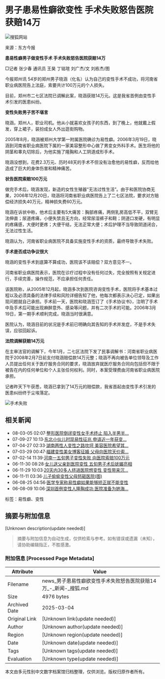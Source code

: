 # 男子患易性癖欲变性 手术失败怒告医院获赔14万

![搜狐网站](https://news.sohu.com/images/20061223/sohu_logo.gif)

来源：东方今报

**患易性癖男子做变性手术 手术失败怒告医院获赔14万**

□记者 张少春 通讯员 王昊 丁铭瑄 刘广杰/文 刘栋杰/图

今报郑州讯 54岁的郑州男子晓涵（化名）认为自己的变性手术不成功，将河南省职业病医院告上法庭，索要共计100万元的个人损失。

目前，郑州市二七区法院已调解此案，晓涵获赔14万元。这是我省首例由变性手术引发的医患纠纷。

**变性失败男子苦不堪言**

晓涵，郑州人，职业司机。他从小就喜欢女孩子的东西，到了晚上，他就戴上假发，穿上裙子，装扮成女人外出逛街购物。

2005年8月，晓涵被郑州大学第一附属医院确诊为易性癖。2006年3月19日，晓涵到河南省职业病医院下属的一家美容整形中心做了男变女外科手术。医生将他的阴茎和睾丸切除后，为他实施了隆胸和人工阴道成形手术。

晓涵没想到，花费2.3万元、历时48天的手术不但没有治愈他的易性癖，反而给他造成了巨大的身体伤害和精神痛苦。

**状告医院索赔100万元**

做完手术后，晓涵发现，新造的女性生殖器“无法过性生活”。由于和医院协商无果，2006年12月20日，晓涵将河南省职业病医院告上了二七区法院，要求对方赔偿经济损失40万元，精神损失费60万元。

晓涵在诉状中称，他术后主要有5大痛苦：胸部疼痛，两侧乳房高低不平，双臂无法伸直；尿道疼痛，小便失禁且无方向，经常尿湿裤子和鞋；阴道口发硬，有明显的疼痛感，大便时更疼；大便干结，无法正常大便；术后护理不当导致阴道闭合，无法过性生活。

晓涵认为，河南省职业病医院不具备实施变性手术的资质，最终导致手术失败。

**手术是否成功争议很大**

晓涵的变性手术到底算不算成功，医院该不该赔偿？双方意见不一。

河南省职业病医院表示，医院在诊疗过程中没有任何过失，完全按照有关规定进行，手续完善，操作规范，不应承担任何责任。

该医院称，从2005年12月起，晓涵多次到医院咨询变性手术，医院将手术基本过程以及必须具备的法律手续和风险详细告知了他，他每次都表示决心已定，如果出现问题就自己承担。手术前一天，医院和晓涵签订了《手术协议书》，注明了手术中及手术后可能出现麻醉意外、感染等问题，并有二次手术的可能。2006年3月19日，第一期手术顺利完成，晓涵当时很满意。

医院认为，晓涵目前的状况是手术前已明确向其告知的手术并发症，不是手术失误，应驳回起诉。

**法院调解获赔14万元**

在主审法官的调解下，今年1月，二七区法院下发了民事调解书：河南省职业病医院于2008年2月7日前支付晓涵赔偿款14万元整；晓涵不再向被告单位领导及工作人员提出任何关于医疗服务合同的要求，晓涵放弃就医疗服务合同向包括但不限于被告在内的任何单位和个人主张任何权利。同时，本案受理费由河南省职业病医院承担。

记者昨天下午获悉，晓涵已拿到了14万元的赔偿款，我省首起由变性手术引发的医患纠纷终于尘埃落定。

![手术失败](https://photocdn.sohu.com/20061229/Img247330598.gif)

## 相关新闻

- 08-03-05 02:07·[整形医院倒闭变性女手术终止 陷入半男半...](https://news.sohu.com/20080305/n255543624.shtml)
- 07-09-27 10:13·[东北小伙儿时现易性征兆 申请近一年获变...](https://news.sohu.com/20070927/n252383443.shtml)
- 07-04-27 02:33·[湖南两性人变性之路坎坷 美容医院希望其...](https://news.sohu.com/20070427/n249723976.shtml)
- 07-03-29 00:47·[福建变性美女博客征婚 父母向医院天价索...](https://news.sohu.com/20070329/n249044855.shtml)
- 07-02-14 11:39·[河南一五旬男子变性失败 向医院索赔100万元](https://news.sohu.com/20070214/n248239988.shtml)
- 06-11-30 08:28·[女儿送父亲到医院变性 五旬男子术后妩媚亮相](https://news.sohu.com/20061130/n246704752.shtml)
- 06-11-29 10:03·[20天内30多人挤进医院想变性 变性带来沉...](https://news.sohu.com/20061129/n246691026.shtml)
- 06-11-11 03:36·[儿子偷偷变性父母怒砸医院(图)](https://news.sohu.com/20061111/n246320458.shtml)
- 06-08-25 04:56·[医学专家称易性癖如果能够矫正就不能变性](https://news.sohu.com/20060825/n244984510.shtml)
- 06-08-09 10:06·[深圳首例变性人隆胸成功 医院准备为她海...](https://news.sohu.com/20060809/n244699638.shtml)

标签：易性癖、变性
<!-- tcd_original_link http://news.sohu.com/20080315/n255721267.shtml -->


## 摘要与附加信息

<!-- tcd_abstract -->
[Unknown description(update needed)]
<!-- tcd_abstract_end -->

> 摘要与附加信息为自动生成，仅供检索与参考。如有错误或遗漏（未知），请协助编辑指正，不胜感激。

### 附加信息 [Processed Page Metadata]

| Attribute       | Value                                  |
|-----------------|----------------------------------------|
| Filename        | news_男子患易性癖欲变性手术失败怒告医院获赔14万_-_新闻-_搜狐.md                             |
| Size            | 4976 bytes                           |
| Archived Date   | 2025-03-04                             |
| Original Link   | [Unknown link(update needed)]                       |
| Author          | [Unknown author(update needed)]                               |
| Region          | [Unknown region(update needed)]                               |
| Date            | [Unknown date(update needed)]                                 |
| Tags            | [Unknown tags(update needed)]                                 |
| Evaluation            | [Unknown type(update needed)]                                 |
<!-- tcd_table_end -->

本文由多元性别中文数字档案馆归档整理，仅供浏览。版权归原作者所有。
